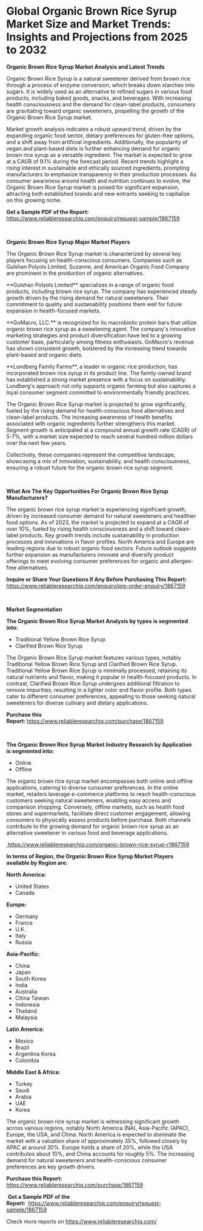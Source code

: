 <p><h1>Global Organic Brown Rice Syrup Market Size and Market Trends: Insights and Projections from 2025 to 2032</h1></p><p><strong>Organic Brown Rice Syrup Market Analysis and Latest Trends</strong></p>
<p><p>Organic Brown Rice Syrup is a natural sweetener derived from brown rice through a process of enzyme conversion, which breaks down starches into sugars. It is widely used as an alternative to refined sugars in various food products, including baked goods, snacks, and beverages. With increasing health consciousness and the demand for clean-label products, consumers are gravitating toward organic sweeteners, propelling the growth of the Organic Brown Rice Syrup market.</p><p>Market growth analysis indicates a robust upward trend, driven by the expanding organic food sector, dietary preferences for gluten-free options, and a shift away from artificial ingredients. Additionally, the popularity of vegan and plant-based diets is further enhancing demand for organic brown rice syrup as a versatile ingredient. The market is expected to grow at a CAGR of 9.1% during the forecast period. Recent trends highlight a rising interest in sustainable and ethically sourced ingredients, prompting manufacturers to emphasize transparency in their production processes. As consumer awareness around health and nutrition continues to evolve, the Organic Brown Rice Syrup market is poised for significant expansion, attracting both established brands and new entrants seeking to capitalize on this growing niche.</p></p>
<p><strong>Get a Sample PDF of the Report:&nbsp;</strong> <a href="https://www.reliableresearchiq.com/enquiry/request-sample/1867159?utm_campaign=2265&utm_medium=2&utm_source=Github&utm_content=ia&utm_term=05042025&utm_id=organic-brown-rice-syrup">https://www.reliableresearchiq.com/enquiry/request-sample/1867159</a></p>
<p>&nbsp;</p>
<p><strong>Organic Brown Rice Syrup Major Market Players</strong></p>
<p><p>The Organic Brown Rice Syrup market is characterized by several key players focusing on health-conscious consumers. Companies such as Gulshan Polyols Limited, Suzanne, and American Organic Food Company are prominent in the production of organic alternatives. </p><p>**Gulshan Polyols Limited** specializes in a range of organic food products, including brown rice syrup. The company has experienced steady growth driven by the rising demand for natural sweeteners. Their commitment to quality and sustainability positions them well for future expansion in health-focused markets.</p><p>**GoMacro, LLC.** is recognized for its macrobiotic protein bars that utilize organic brown rice syrup as a sweetening agent. The company's innovative marketing strategies and product diversification have led to a growing customer base, particularly among fitness enthusiasts. GoMacro's revenue has shown consistent growth, bolstered by the increasing trend towards plant-based and organic diets.</p><p>**Lundberg Family Farms**, a leader in organic rice production, has incorporated brown rice syrup in its product line. The family-owned brand has established a strong market presence with a focus on sustainability. Lundberg's approach not only supports organic farming but also captures a loyal consumer segment committed to environmentally friendly practices.</p><p>The Organic Brown Rice Syrup market is projected to grow significantly, fueled by the rising demand for health-conscious food alternatives and clean-label products. The increasing awareness of health benefits associated with organic ingredients further strengthens this market. Segment growth is anticipated at a compound annual growth rate (CAGR) of 5-7%, with a market size expected to reach several hundred million dollars over the next few years.</p><p>Collectively, these companies represent the competitive landscape, showcasing a mix of innovation, sustainability, and health consciousness, ensuring a robust future for the organic brown rice syrup segment.</p></p>
<p>&nbsp;</p>
<p><strong>What Are The Key Opportunities For Organic Brown Rice Syrup Manufacturers?</strong></p>
<p><p>The organic brown rice syrup market is experiencing significant growth, driven by increased consumer demand for natural sweeteners and healthier food options. As of 2023, the market is projected to expand at a CAGR of over 10%, fueled by rising health consciousness and a shift toward clean-label products. Key growth trends include sustainability in production processes and innovations in flavor profiles. North America and Europe are leading regions due to robust organic food sectors. Future outlook suggests further expansion as manufacturers innovate and diversify product offerings to meet evolving consumer preferences for organic and allergen-free alternatives.</p></p>
<p><strong>Inquire or Share Your Questions If Any Before Purchasing This Report:</strong> <a href="https://www.reliableresearchiq.com/enquiry/pre-order-enquiry/1867159?utm_campaign=2265&utm_medium=2&utm_source=Github&utm_content=ia&utm_term=05042025&utm_id=organic-brown-rice-syrup">https://www.reliableresearchiq.com/enquiry/pre-order-enquiry/1867159</a></p>
<p>&nbsp;</p>
<p><strong>Market Segmentation</strong></p>
<p><strong>The Organic Brown Rice Syrup Market Analysis by types is segmented into:</strong></p>
<p><ul><li>Traditional Yellow Brown Rice Syrup</li><li>Clarified Brown Rice Syrup</li></ul></p>
<p><p>The Organic Brown Rice Syrup market features various types, notably Traditional Yellow Brown Rice Syrup and Clarified Brown Rice Syrup. Traditional Yellow Brown Rice Syrup is minimally processed, retaining its natural nutrients and flavor, making it popular in health-focused products. In contrast, Clarified Brown Rice Syrup undergoes additional filtration to remove impurities, resulting in a lighter color and flavor profile. Both types cater to different consumer preferences, appealing to those seeking natural sweeteners for diverse culinary and dietary applications.</p></p>
<p><strong>Purchase this Report:&nbsp;</strong><a href="https://www.reliableresearchiq.com/purchase/1867159?utm_campaign=2265&utm_medium=2&utm_source=Github&utm_content=ia&utm_term=05042025&utm_id=organic-brown-rice-syrup">https://www.reliableresearchiq.com/purchase/1867159</a></p>
<p>&nbsp;</p>
<p><strong>The Organic Brown Rice Syrup Market Industry Research by Application is segmented into:</strong></p>
<p><ul><li>Online</li><li>Offline</li></ul></p>
<p><p>The organic brown rice syrup market encompasses both online and offline applications, catering to diverse consumer preferences. In the online market, retailers leverage e-commerce platforms to reach health-conscious customers seeking natural sweeteners, enabling easy access and comparison shopping. Conversely, offline markets, such as health food stores and supermarkets, facilitate direct customer engagement, allowing consumers to physically assess products before purchase. Both channels contribute to the growing demand for organic brown rice syrup as an alternative sweetener in various food and beverage applications.</p></p>
<p><a href="https://www.reliableresearchiq.com/organic-brown-rice-syrup-r1867159?utm_campaign=2265&utm_medium=2&utm_source=Github&utm_content=ia&utm_term=05042025&utm_id=organic-brown-rice-syrup">&nbsp;https://www.reliableresearchiq.com/organic-brown-rice-syrup-r1867159</a></p>
<p><strong>In terms of Region, the Organic Brown Rice Syrup Market Players available by Region are:</strong></p>
<p>
    <p> <strong> North America: </strong>
        <ul>
            <li>United States</li>
            <li>Canada</li>
        </ul>
        </p> 
    <p> <strong> Europe: </strong>
        <ul>
            <li>Germany</li>
            <li>France</li>
            <li>U.K.</li>
            <li>Italy</li>
            <li>Russia</li>
        </ul>
        </p> 
    <p> <strong> Asia-Pacific: </strong>
        <ul>
            <li>China</li>
            <li>Japan</li>
            <li>South Korea</li>
            <li>India</li>
            <li>Australia</li>
            <li>China Taiwan</li>
            <li>Indonesia</li>
            <li>Thailand</li>
            <li>Malaysia</li>
        </ul>
        </p> 
    <p> <strong> Latin America: </strong>
        <ul>
            <li>Mexico</li>
            <li>Brazil</li>
            <li>Argentina Korea</li>
            <li>Colombia</li>
        </ul>
        </p> 
    <p> <strong> Middle East & Africa: </strong>
        <ul>
            <li>Turkey</li>
            <li>Saudi</li>
            <li>Arabia</li>
            <li>UAE</li>
            <li>Korea</li>
        </ul>
    </p>
    </p>
<p><p>The organic brown rice syrup market is witnessing significant growth across various regions, notably North America (NA), Asia-Pacific (APAC), Europe, the USA, and China. North America is expected to dominate the market with a valuation share of approximately 35%, followed closely by APAC at around 30%. Europe holds a share of 20%, while the USA contributes about 10%, and China accounts for roughly 5%. The increasing demand for natural sweeteners and health-conscious consumer preferences are key growth drivers.</p></p>
<p><strong>Purchase this Report: </strong><a href="https://www.reliableresearchiq.com/purchase/1867159?utm_campaign=2265&utm_medium=2&utm_source=Github&utm_content=ia&utm_term=05042025&utm_id=organic-brown-rice-syrup">https://www.reliableresearchiq.com/purchase/1867159</a></p>
<p>&nbsp;<strong>Get a Sample PDF of the Report:&nbsp;&nbsp;</strong><a href="https://www.reliableresearchiq.com/enquiry/request-sample/1867159?utm_campaign=2265&utm_medium=2&utm_source=Github&utm_content=ia&utm_term=05042025&utm_id=organic-brown-rice-syrup">https://www.reliableresearchiq.com/enquiry/request-sample/1867159</a></p>
<p><strong></strong></p>
<p>Check more reports on <a href="https://www.reliableresearchiq.com/?utm_campaign=2265&utm_medium=2&utm_source=Github&utm_content=ia&utm_term=05042025&utm_id=organic-brown-rice-syrup">https://www.reliableresearchiq.com/</a></p>